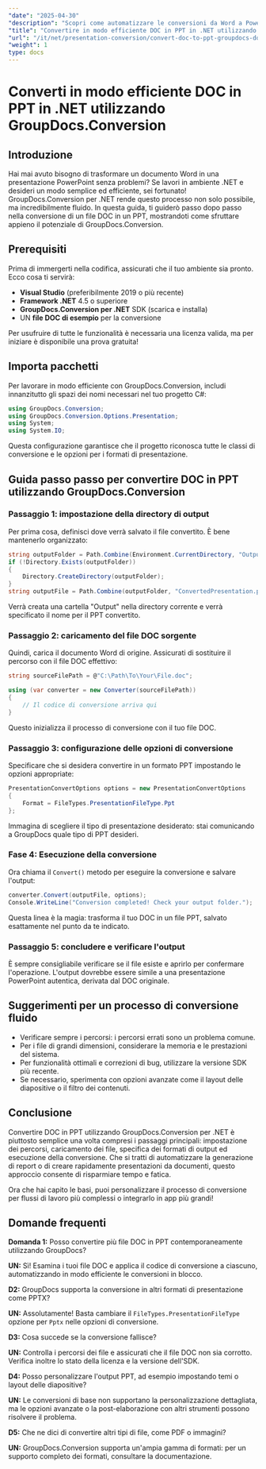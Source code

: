 ```yaml
---
"date": "2025-04-30"
"description": "Scopri come automatizzare le conversioni da Word a PowerPoint utilizzando GroupDocs.Conversion per .NET. Semplifica i flussi di lavoro dei tuoi documenti con questa guida dettagliata."
"title": "Convertire in modo efficiente DOC in PPT in .NET utilizzando GroupDocs.Conversion&#58; una guida completa"
"url": "/it/net/presentation-conversion/convert-doc-to-ppt-groupdocs-dotnet/"
"weight": 1
type: docs
---
```

# Converti in modo efficiente DOC in PPT in .NET utilizzando GroupDocs.Conversion

## Introduzione

Hai mai avuto bisogno di trasformare un documento Word in una presentazione PowerPoint senza problemi? Se lavori in ambiente .NET e desideri un modo semplice ed efficiente, sei fortunato! GroupDocs.Conversion per .NET rende questo processo non solo possibile, ma incredibilmente fluido. In questa guida, ti guiderò passo dopo passo nella conversione di un file DOC in un PPT, mostrandoti come sfruttare appieno il potenziale di GroupDocs.Conversion.


## Prerequisiti

Prima di immergerti nella codifica, assicurati che il tuo ambiente sia pronto. Ecco cosa ti servirà:

- **Visual Studio** (preferibilmente 2019 o più recente)
- **Framework .NET** 4.5 o superiore
- **GroupDocs.Conversion per .NET** SDK (scarica e installa)
- UN **file DOC di esempio** per la conversione

Per usufruire di tutte le funzionalità è necessaria una licenza valida, ma per iniziare è disponibile una prova gratuita!


## Importa pacchetti

Per lavorare in modo efficiente con GroupDocs.Conversion, includi innanzitutto gli spazi dei nomi necessari nel tuo progetto C#:

```csharp
using GroupDocs.Conversion;
using GroupDocs.Conversion.Options.Presentation;
using System;
using System.IO;
```

Questa configurazione garantisce che il progetto riconosca tutte le classi di conversione e le opzioni per i formati di presentazione.


## Guida passo passo per convertire DOC in PPT utilizzando GroupDocs.Conversion

### Passaggio 1: impostazione della directory di output

Per prima cosa, definisci dove verrà salvato il file convertito. È bene mantenerlo organizzato:

```csharp
string outputFolder = Path.Combine(Environment.CurrentDirectory, "Output");
if (!Directory.Exists(outputFolder))
{
    Directory.CreateDirectory(outputFolder);
}
string outputFile = Path.Combine(outputFolder, "ConvertedPresentation.ppt");
```

Verrà creata una cartella "Output" nella directory corrente e verrà specificato il nome per il PPT convertito.


### Passaggio 2: caricamento del file DOC sorgente

Quindi, carica il documento Word di origine. Assicurati di sostituire il percorso con il file DOC effettivo:

```csharp
string sourceFilePath = @"C:\Path\To\Your\File.doc";

using (var converter = new Converter(sourceFilePath))
{
    // Il codice di conversione arriva qui
}
```

Questo inizializza il processo di conversione con il tuo file DOC.


### Passaggio 3: configurazione delle opzioni di conversione

Specificare che si desidera convertire in un formato PPT impostando le opzioni appropriate:

```csharp
PresentationConvertOptions options = new PresentationConvertOptions
{
    Format = FileTypes.PresentationFileType.Ppt
};
```

Immagina di scegliere il tipo di presentazione desiderato: stai comunicando a GroupDocs quale tipo di PPT desideri.


### Fase 4: Esecuzione della conversione

Ora chiama il `Convert()` metodo per eseguire la conversione e salvare l'output:

```csharp
converter.Convert(outputFile, options);
Console.WriteLine("Conversion completed! Check your output folder.");
```

Questa linea è la magia: trasforma il tuo DOC in un file PPT, salvato esattamente nel punto da te indicato.


### Passaggio 5: concludere e verificare l'output

È sempre consigliabile verificare se il file esiste e aprirlo per confermare l'operazione. L'output dovrebbe essere simile a una presentazione PowerPoint autentica, derivata dal DOC originale.


## Suggerimenti per un processo di conversione fluido

- Verificare sempre i percorsi: i percorsi errati sono un problema comune.
- Per i file di grandi dimensioni, considerare la memoria e le prestazioni del sistema.
- Per funzionalità ottimali e correzioni di bug, utilizzare la versione SDK più recente.
- Se necessario, sperimenta con opzioni avanzate come il layout delle diapositive o il filtro dei contenuti.


## Conclusione

Convertire DOC in PPT utilizzando GroupDocs.Conversion per .NET è piuttosto semplice una volta compresi i passaggi principali: impostazione dei percorsi, caricamento dei file, specifica dei formati di output ed esecuzione della conversione. Che si tratti di automatizzare la generazione di report o di creare rapidamente presentazioni da documenti, questo approccio consente di risparmiare tempo e fatica.

Ora che hai capito le basi, puoi personalizzare il processo di conversione per flussi di lavoro più complessi o integrarlo in app più grandi!


## Domande frequenti

**Domanda 1:** Posso convertire più file DOC in PPT contemporaneamente utilizzando GroupDocs?  

**UN:** Sì! Esamina i tuoi file DOC e applica il codice di conversione a ciascuno, automatizzando in modo efficiente le conversioni in blocco.

**D2:** GroupDocs supporta la conversione in altri formati di presentazione come PPTX?  

**UN:** Assolutamente! Basta cambiare il `FileTypes.PresentationFileType` opzione per `Pptx` nelle opzioni di conversione.

**D3:** Cosa succede se la conversione fallisce?  

**UN:** Controlla i percorsi dei file e assicurati che il file DOC non sia corrotto. Verifica inoltre lo stato della licenza e la versione dell'SDK.

**D4:** Posso personalizzare l'output PPT, ad esempio impostando temi o layout delle diapositive?  

**UN:** Le conversioni di base non supportano la personalizzazione dettagliata, ma le opzioni avanzate o la post-elaborazione con altri strumenti possono risolvere il problema.

**D5:** Che ne dici di convertire altri tipi di file, come PDF o immagini?  

**UN:** GroupDocs.Conversion supporta un'ampia gamma di formati: per un supporto completo dei formati, consultare la documentazione.